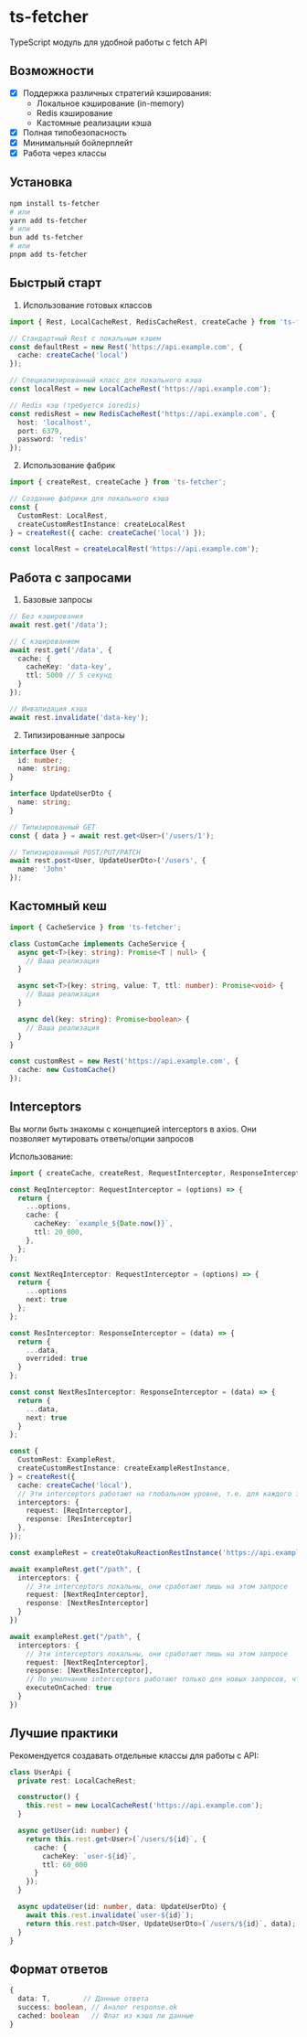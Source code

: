 # ts-fetcher

TypeScript модуль для удобной работы с fetch API

## Возможности

- [x] Поддержка различных стратегий кэширования:
  - Локальное кэширование (in-memory)
  - Redis кэширование
  - Кастомные реализации кэша
- [x] Полная типобезопасность
- [x] Минимальный бойлерплейт
- [x] Работа через классы

## Установка

```bash
npm install ts-fetcher
# или
yarn add ts-fetcher
# или
bun add ts-fetcher
# или
pnpm add ts-fetcher
```

## Быстрый старт

1. Использование готовых классов <br>

```ts
import { Rest, LocalCacheRest, RedisCacheRest, createCache } from 'ts-fetcher';

// Стандартный Rest с локальным кэшем
const defaultRest = new Rest('https://api.example.com', {
  cache: createCache('local')
});

// Специализированный класс для локального кэша
const localRest = new LocalCacheRest('https://api.example.com');

// Redis кэш (требуется ioredis)
const redisRest = new RedisCacheRest('https://api.example.com', {
  host: 'localhost',
  port: 6379,
  password: 'redis'
});
```

2. Использование фабрик <br>

```ts
import { createRest, createCache } from 'ts-fetcher';

// Создание фабрики для локального кэша
const {
  CustomRest: LocalRest,
  createCustomRestInstance: createLocalRest
} = createRest({ cache: createCache('local') });

const localRest = createLocalRest('https://api.example.com');
```

## Работа с запросами

1. Базовые запросы <br>

```ts
// Без кэширования
await rest.get('/data');

// С кэшированием
await rest.get('/data', {
  cache: {
    cacheKey: 'data-key',
    ttl: 5000 // 5 секунд
  }
});

// Инвалидация кэша
await rest.invalidate('data-key');
```

2. Типизированные запросы

```ts
interface User {
  id: number;
  name: string;
}

interface UpdateUserDto {
  name: string;
}

// Типизированный GET
const { data } = await rest.get<User>('/users/1');

// Типизированный POST/PUT/PATCH
await rest.post<User, UpdateUserDto>('/users', {
  name: 'John'
});
```

## Кастомный кеш

```ts
import { CacheService } from 'ts-fetcher';

class CustomCache implements CacheService {
  async get<T>(key: string): Promise<T | null> {
    // Ваша реализация
  }

  async set<T>(key: string, value: T, ttl: number): Promise<void> {
    // Ваша реализация
  }

  async del(key: string): Promise<boolean> {
    // Ваша реализация
  }
}

const customRest = new Rest('https://api.example.com', {
  cache: new CustomCache()
});
```

## Interceptors

Вы могли быть знакомы с концепцией interceptors в axios. Они позволяет мутировать ответы/опции запросов <br>

Использование:

```ts
import { createCache, createRest, RequestInterceptor, ResponseInterceptor } from 'ts-fetcher';

const ReqInterceptor: RequestInterceptor = (options) => {
  return {
    ...options,
    cache: {
      cacheKey: `example_${Date.now()}`,
      ttl: 20_000,
    },
  };
};

const NextReqInterceptor: RequestInterceptor = (options) => {
  return {
    ...options
    next: true
  };
};

const ResInterceptor: ResponseInterceptor = (data) => {
  return {
    ...data,
    overrided: true
  }
};

const const NextResInterceptor: ResponseInterceptor = (data) => {
  return {
    ...data,
    next: true
  }
};

const {
  CustomRest: ExampleRest,
  createCustomRestInstance: createExampleRestInstance,
} = createRest({
  cache: createCache('local'),
  // Эти interceptors работают на глобальном уровне, т.е. для каждого запроса по origin
  interceptors: {
    request: [ReqInterceptor],
    response: [ResInterceptor]
  },
});

const exampleRest = createOtakuReactionRestInstance('https://api.example.com');

await exampleRest.get("/path", {
  interceptors: {
    // Эти interceptors локальны, они сработают лишь на этом запросе
    request: [NextReqInterceptor],
    response: [NextResInterceptor]
  }
})

await exampleRest.get("/path", {
  interceptors: {
    // Эти interceptors локальны, они сработают лишь на этом запросе
    request: [NextReqInterceptor],
    response: [NextResInterceptor],
    // По умолчанию interceptors работают только для новых запросов, чтобы это изменить используйте эту опцию
    executeOnCached: true
  }
})
```

## Лучшие практики

Рекомендуется создавать отдельные классы для работы с API: <br>

```ts
class UserApi {
  private rest: LocalCacheRest;

  constructor() {
    this.rest = new LocalCacheRest('https://api.example.com');
  }

  async getUser(id: number) {
    return this.rest.get<User>(`/users/${id}`, {
      cache: {
        cacheKey: `user-${id}`,
        ttl: 60_000
      }
    });
  }

  async updateUser(id: number, data: UpdateUserDto) {
    await this.rest.invalidate(`user-${id}`);
    return this.rest.patch<User, UpdateUserDto>(`/users/${id}`, data);
  }
}
```

## Формат ответов
```ts
{
  data: T,        // Данные ответа
  success: boolean, // Аналог response.ok
  cached: boolean   // Флаг из кэша ли данные
}
```
